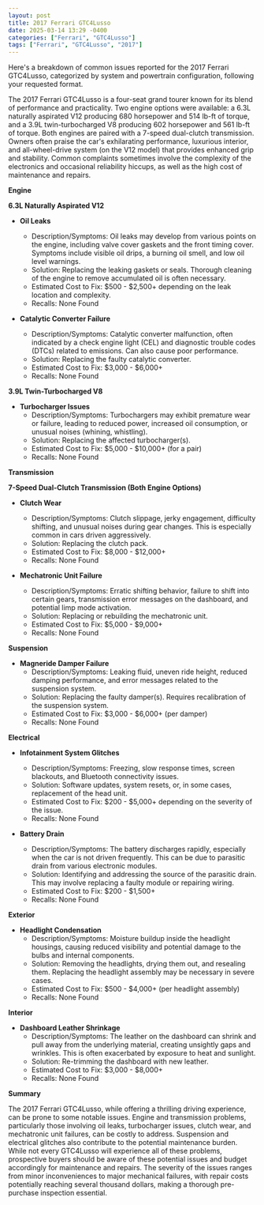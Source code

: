 ```yaml
---
layout: post
title: 2017 Ferrari GTC4Lusso
date: 2025-03-14 13:29 -0400
categories: ["Ferrari", "GTC4Lusso"]
tags: ["Ferrari", "GTC4Lusso", "2017"]
---
```

Here's a breakdown of common issues reported for the 2017 Ferrari GTC4Lusso, categorized by system and powertrain configuration, following your requested format.

The 2017 Ferrari GTC4Lusso is a four-seat grand tourer known for its blend of performance and practicality. Two engine options were available: a 6.3L naturally aspirated V12 producing 680 horsepower and 514 lb-ft of torque, and a 3.9L twin-turbocharged V8 producing 602 horsepower and 561 lb-ft of torque. Both engines are paired with a 7-speed dual-clutch transmission. Owners often praise the car's exhilarating performance, luxurious interior, and all-wheel-drive system (on the V12 model) that provides enhanced grip and stability. Common complaints sometimes involve the complexity of the electronics and occasional reliability hiccups, as well as the high cost of maintenance and repairs.

**Engine**

**6.3L Naturally Aspirated V12**

*   **Oil Leaks**
    *   Description/Symptoms: Oil leaks may develop from various points on the engine, including valve cover gaskets and the front timing cover. Symptoms include visible oil drips, a burning oil smell, and low oil level warnings.
    *   Solution: Replacing the leaking gaskets or seals. Thorough cleaning of the engine to remove accumulated oil is often necessary.
    *   Estimated Cost to Fix: $500 - $2,500+ depending on the leak location and complexity.
    * Recalls: None Found

*   **Catalytic Converter Failure**
    *   Description/Symptoms: Catalytic converter malfunction, often indicated by a check engine light (CEL) and diagnostic trouble codes (DTCs) related to emissions. Can also cause poor performance.
    *   Solution: Replacing the faulty catalytic converter.
    *   Estimated Cost to Fix: $3,000 - $6,000+
    * Recalls: None Found

**3.9L Twin-Turbocharged V8**

* **Turbocharger Issues**
  * Description/Symptoms: Turbochargers may exhibit premature wear or failure, leading to reduced power, increased oil consumption, or unusual noises (whining, whistling).
  * Solution: Replacing the affected turbocharger(s).
  * Estimated Cost to Fix: $5,000 - $10,000+ (for a pair)
  * Recalls: None Found

**Transmission**

**7-Speed Dual-Clutch Transmission (Both Engine Options)**

*   **Clutch Wear**
    *   Description/Symptoms: Clutch slippage, jerky engagement, difficulty shifting, and unusual noises during gear changes. This is especially common in cars driven aggressively.
    *   Solution: Replacing the clutch pack.
    *   Estimated Cost to Fix: $8,000 - $12,000+
    * Recalls: None Found

*   **Mechatronic Unit Failure**
    *   Description/Symptoms: Erratic shifting behavior, failure to shift into certain gears, transmission error messages on the dashboard, and potential limp mode activation.
    *   Solution: Replacing or rebuilding the mechatronic unit.
    *   Estimated Cost to Fix: $5,000 - $9,000+
    * Recalls: None Found

**Suspension**

*   **Magneride Damper Failure**
    *   Description/Symptoms: Leaking fluid, uneven ride height, reduced damping performance, and error messages related to the suspension system.
    *   Solution: Replacing the faulty damper(s). Requires recalibration of the suspension system.
    *   Estimated Cost to Fix: $3,000 - $6,000+ (per damper)
    * Recalls: None Found

**Electrical**

*   **Infotainment System Glitches**
    *   Description/Symptoms: Freezing, slow response times, screen blackouts, and Bluetooth connectivity issues.
    *   Solution: Software updates, system resets, or, in some cases, replacement of the head unit.
    *   Estimated Cost to Fix: $200 - $5,000+ depending on the severity of the issue.
    * Recalls: None Found

*   **Battery Drain**
    *   Description/Symptoms: The battery discharges rapidly, especially when the car is not driven frequently. This can be due to parasitic drain from various electronic modules.
    *   Solution: Identifying and addressing the source of the parasitic drain. This may involve replacing a faulty module or repairing wiring.
    *   Estimated Cost to Fix: $200 - $1,500+
    * Recalls: None Found

**Exterior**

*   **Headlight Condensation**
    *   Description/Symptoms: Moisture buildup inside the headlight housings, causing reduced visibility and potential damage to the bulbs and internal components.
    *   Solution: Removing the headlights, drying them out, and resealing them. Replacing the headlight assembly may be necessary in severe cases.
    *   Estimated Cost to Fix: $500 - $4,000+ (per headlight assembly)
    * Recalls: None Found

**Interior**

*   **Dashboard Leather Shrinkage**
    *   Description/Symptoms: The leather on the dashboard can shrink and pull away from the underlying material, creating unsightly gaps and wrinkles. This is often exacerbated by exposure to heat and sunlight.
    *   Solution: Re-trimming the dashboard with new leather.
    *   Estimated Cost to Fix: $3,000 - $8,000+
    * Recalls: None Found

**Summary**

The 2017 Ferrari GTC4Lusso, while offering a thrilling driving experience, can be prone to some notable issues. Engine and transmission problems, particularly those involving oil leaks, turbocharger issues, clutch wear, and mechatronic unit failures, can be costly to address. Suspension and electrical glitches also contribute to the potential maintenance burden. While not every GTC4Lusso will experience all of these problems, prospective buyers should be aware of these potential issues and budget accordingly for maintenance and repairs. The severity of the issues ranges from minor inconveniences to major mechanical failures, with repair costs potentially reaching several thousand dollars, making a thorough pre-purchase inspection essential.

